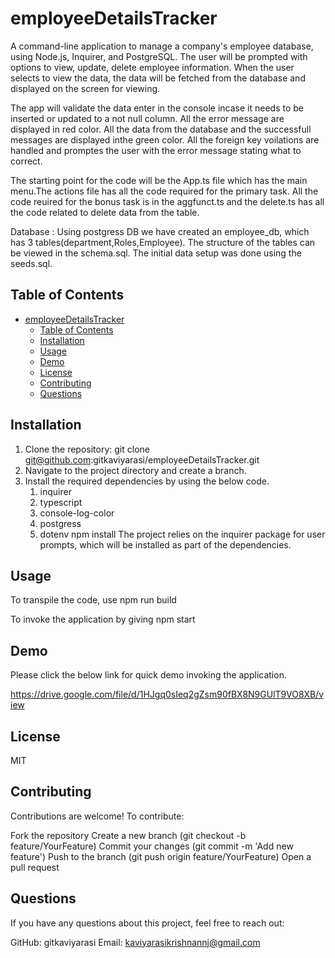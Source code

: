 # employeeDetailsTracker
A command-line application to manage a company's employee database, using Node.js, Inquirer, and PostgreSQL.
The user will be prompted with options to view, update, delete employee information. When the user selects to view the data, the data will be fetched from the database and displayed on the screen for viewing.
 
The app will validate the data enter in the console incase it needs to be inserted or updated to a not null column.
All the error message are displayed in red color. All the data from the database and the successfull messages are displayed inthe green color. All the foreign key voilations are handled and promptes the user with the error message stating what to correct.

The starting point for the code will be the App.ts file which has the main menu.The actions file has all the code required for the primary task. All the code reuired for the bonus task is in the aggfunct.ts and the delete.ts has all the code related to delete data from the table.

Database :
Using postgress DB we have created an employee_db, which has 3 tables(department,Roles,Employee). The structure of the tables can be viewed in the schema.sql. The initial data setup was done using the seeds.sql.

## Table of Contents 
- [employeeDetailsTracker](#employeedetailstracker)
  - [Table of Contents](#table-of-contents)
  - [Installation](#installation)
  - [Usage](#usage)
  - [Demo](#demo)
  - [License](#license)
  - [Contributing](#contributing)
  - [Questions](#questions)

## Installation
1. Clone the repository:
    git clone git@github.com:gitkaviyarasi/employeeDetailsTracker.git
2. Navigate to the project directory and create a branch.
3. Install the required dependencies by using the below code.
   1. inquirer
   2. typescript 
   3. console-log-color
   4. postgress
   5. dotenv
    npm install
 The project relies on the inquirer package for user prompts, which will be installed as part of the dependencies.     

## Usage
To transpile the code, use
npm run build

To invoke the application by giving 
npm start

## Demo
Please click the below link for quick demo invoking the application.

https://drive.google.com/file/d/1HJgq0sIeq2gZsm90fBX8N9GUlT9VO8XB/view

## License
MIT

## Contributing
Contributions are welcome! To contribute:

Fork the repository
Create a new branch (git checkout -b feature/YourFeature)
Commit your changes (git commit -m 'Add new feature')
Push to the branch (git push origin feature/YourFeature)
Open a pull request

## Questions
If you have any questions about this project, feel free to reach out:

GitHub: gitkaviyarasi 
Email: kaviyarasikrishnannj@gmail.com
